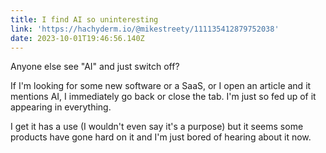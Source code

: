 ```yaml
---
title: I find AI so uninteresting
link: 'https://hachyderm.io/@mikestreety/111135412879752038'
date: 2023-10-01T19:46:56.140Z
---
```


Anyone else see "AI" and just switch off?

If I'm looking for some new software or a SaaS, or I open an article and it mentions AI, I immediately go back or close the tab. I'm just so fed up of it appearing in everything.

I get it has a use (I wouldn't even say it's a purpose) but it seems some products have gone hard on it and I'm just bored of hearing about it now.
